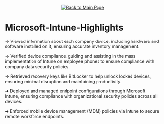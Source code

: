 <p align="center">
  <a href="https://github.com/Samuel-Cavada" target="_blank">
    <img src="https://img.shields.io/badge/Back_to_Main_Page-000000?style=for-the-badge&logo=github&logoColor=white" alt="Back to Main Page"/>
  </a>
</p>

# Microsoft-Intune-Highlights


→ Viewed information about each company device, including hardware and software installed on it, ensuring accurate inventory management.


→ Verified device compliance, guiding and assisting in the mass implementation of Intune on employee phones to ensure compliance with company data security policies.


→ Retrieved recovery keys like BitLocker to help unlock locked devices, ensuring minimal disruption and maintaining productivity.

➜ Deployed and managed endpoint configurations through Microsoft Intune, ensuring compliance with organizational security policies across all devices.

➜ Enforced mobile device management (MDM) policies via Intune to secure remote workforce endpoints.
